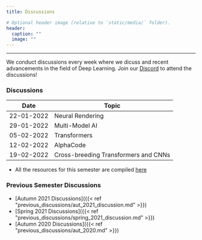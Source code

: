 ```yaml
---
title: Discussions

# Optional header image (relative to `static/media/` folder).
header:
  caption: ""
  image: ""
---
```

---------------------------
We conduct discussions every week where we dicuss  and recent advancements in the field of Deep Learning. Join our [Discord](https://discord.gg/AHCauPv8) to attend the discussions!
<!-- <iframe src="https://discord.com/widget?id=877180035918884897&theme=dark" width="350" height="500" allowtransparency="true" frameborder="0" sandbox="allow-popups allow-popups-to-escape-sandbox allow-same-origin allow-scripts"></iframe> -->

### Discussions

|     Date      |               Topic               |
| --------------| ----------------------------------|
| 22-01-2022    | Neural Rendering                  |
| 29-01-2022    | Multi-Model AI                    |
| 05-02-2022    | Transformers                      |
| 12-02-2022    | AlphaCode                         |
| 19-02-2022    | Cross-breeding Transformers and CNNs|

- All the resources for this semester are compiled [here](https://cliff-tv-2e1.notion.site/VLG-Discussion-Resources-0a370b2c4aa34ba88580e8fcd0403de1)

### Previous Semester Discussions

- [Autumn 2021 Discussions]({{< ref "previous_discussions/aut_2021_discussion.md" >}})
- [Spring 2021 Discussions]({{< ref "previous_discussions/spring_2021_discussion.md" >}})
- [Autumn 2020 Discussions]({{< ref "previous_discussions/aut_2020.md" >}})


